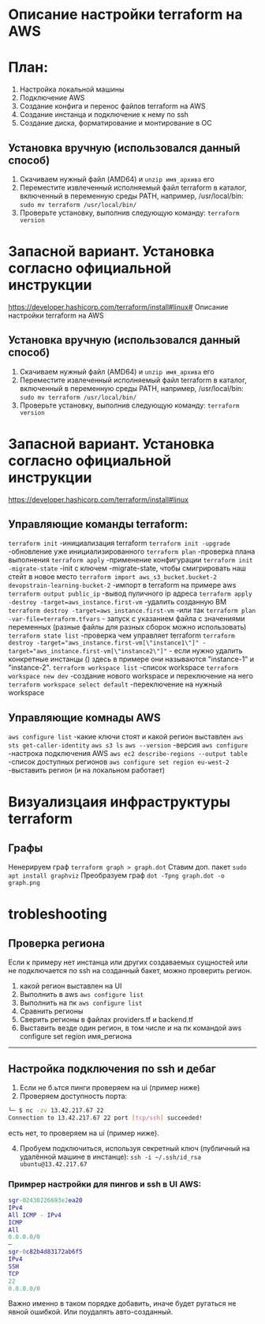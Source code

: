 # Описание настройки terraform на AWS
# План:
1. Настройка локальной машины
2. Подключение AWS
3. Создание конфига и перенос файлов terraform на AWS
4. Создание инстанца и подключение к нему по ssh
5. Создание диска, форматирование и монтирование в ОС

## Установка вручную (использовался данный способ)
1. Скачиваем нужный файл (AMD64) и `unzip имя_архива` его
2. Переместите извлеченный исполняемый файл terraform в каталог, включенный в переменную среды PATH, например, /usr/local/bin:
`sudo mv terraform /usr/local/bin/`
3. Проверьте установку, выполнив следующую команду:
`terraform version`


# Запасной вариант. Установка согласно официальной инструкции
https://developer.hashicorp.com/terraform/install#linux# Описание настройки terraform на AWS

## Установка вручную (использовался данный способ)
1. Скачиваем нужный файл (AMD64) и `unzip имя_архива` его
2. Переместите извлеченный исполняемый файл terraform в каталог, включенный в переменную среды PATH, например, /usr/local/bin:
`sudo mv terraform /usr/local/bin/`
3. Проверьте установку, выполнив следующую команду:
`terraform version`


# Запасной вариант. Установка согласно официальной инструкции
https://developer.hashicorp.com/terraform/install#linux

## Управляющие команды terraform:

`terraform init` -инициализация terraform
`terraform init -upgrade` -обновление уже инициализированного
`terraform plan` -проверка плана выполнения
`terraform apply` -применение конфигурации
`terraform init -migrate-state` -init с ключем -migrate-state, чтобы смигрировать наш 
стейт в новое место
`terraform import aws_s3_bucket.bucket-2 devopstrain-learning-bucket-2` -импорт в terraform на примере aws
`terraform output public_ip` -вывод пуличного ip адреса
`terraform apply -destroy -target=aws_instance.first-vm` -удалить созданную ВМ
`terraform destroy -target=aws_instance.first-vm` -или так
`terraform plan -var-file=terraform.tfvars` - запуск с указанием файла с значениями переменных (разные файлы для разных сборок можно использовать)
`terraform state list` -проверка чем управляет terraform
`terraform destroy -target="aws_instance.first-vm[\"instance1\"]" -target="aws_instance.first-vm[\"instance2\"]"` - если нужно удалить конкретные инстанцы () здесь в примере они называются "instance-1" и "instance-2".
`terraform workspace list` -список workspace
`terraform workspace new dev` -создание нового workspace и переключение на него
`terraform workspace select default` -переключение на нужный workspace

## Управляющие комнады AWS

`aws configure list` -какие ключи стоят и какой регион выставлен
`aws sts get-caller-identity` 
`aws s3 ls`
`aws --version` -версия
`aws configure` -настрока подключения AWS
`aws ec2 describe-regions --output table` -список доступных регионов
`aws configure set region eu-west-2` -выставить регион (и на локальном работает)


# Визуализцаия инфраструктуры terraform
## Графы
Ненерируем граф
`terraform graph > graph.dot`
Ставим доп. пакет
`sudo apt install graphviz`
Преобразуем граф
`dot -Tpng graph.dot -o graph.png`


# trobleshooting
## Проверка региона
Если к примеру нет инстанца или других создаваемых сущностей или не подключается по ssh на созданный бакет, можно проверить регион.
1. какой регион выставлен на UI
2. Выполнить в aws `aws configure list`
3. Выполнить на пк `aws configure list`
4. Сравнить регионы
5. Сверить регионы в файлах providers.tf и backend.tf 
6. Выставить везде один регион, в том числе и на пк командой aws configure set region имя_региона

----
## Настройка подключения по ssh и дебаг

1. Если не б.ьтся пинги проверяем на ui (пример ниже)
2. Проверяем доступность порта:
```bash
└─ $ nc -zv 13.42.217.67 22 
Connection to 13.42.217.67 22 port [tcp/ssh] succeeded!
```
есть нет, то проверяем на ui (пример ниже).


4. Пробуем подключиться, используя секретный ключ (публичный на удалённой машине в инстанце):
`ssh -i ~/.ssh/id_rsa ubuntu@13.42.217.67`

### Примрер настройки для пингов и ssh в UI AWS:
```m
sgr-02430226693e2ea20
IPv4
All ICMP - IPv4
ICMP
All
0.0.0.0/0
–
sgr-0c82b4d83172ab6f5
IPv4
SSH
TCP
22
0.0.0.0/0
```
Важно именно в таком порядке добавить, иначе будет ругаться не явной ошибкой. Или поудалять авто-созданный.
